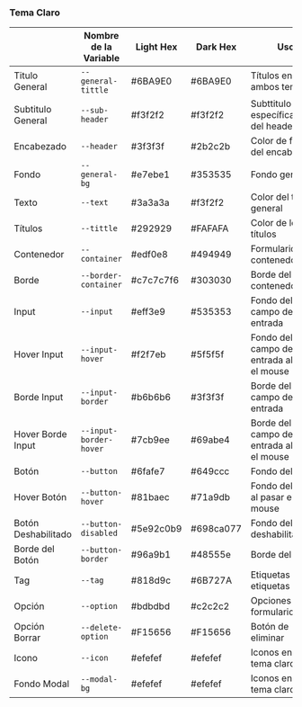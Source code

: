 

### Tema Claro

|                  | Nombre de la Variable        | Light Hex    | Dark Hex     | Uso                              |
|------------------|------------------------------|--------------|--------------|----------------------------------|
| Titulo General   | `--general-tittle`           | #6BA9E0      | #6BA9E0      | Títulos en ambos temas           |
| Subtitulo General| `--sub-header`               | #f3f2f2      | #f3f2f2      | Subttitulo específicamente del header |
| Encabezado       | `--header`                   | #3f3f3f      | #2b2c2b      | Color de fondo del encabezado    |
| Fondo            | `--general-bg`               | #e7ebe1      | #353535      | Fondo general                    |
| Texto            | `--text`                     | #3a3a3a      | #f3f2f2      | Color del texto general          |
| Títulos          | `--tittle`                   | #292929      | #FAFAFA      | Color de los títulos             |
| Contenedor       | `--container`                | #edf0e8      | #494949      | Formularios y contenedores       |
| Borde            | `--border-container`         | #c7c7c7f6    | #303030      | Borde del contenedor             |
| Input            | `--input`                    | #eff3e9      | #535353      | Fondo del campo de entrada       |
| Hover Input      | `--input-hover`              | #f2f7eb      | #5f5f5f      | Fondo del campo de entrada al pasar el mouse |
| Borde Input      | `--input-border`             | #b6b6b6      | #3f3f3f      | Borde del campo de entrada       |
| Hover Borde Input| `--input-border-hover`       | #7cb9ee      | #69abe4      | Borde del campo de entrada al pasar el mouse |
| Botón            | `--button`                   | #6fafe7      | #649ccc      | Fondo del botón                  |
| Hover Botón      | `--button-hover`             | #81baec      | #71a9db      | Fondo del botón al pasar el mouse |
| Botón Deshabilitado | `--button-disabled`       | #5e92c0b9    | #698ca077    | Fondo del botón deshabilitado    |
| Borde del Botón  | `--button-border`            | #96a9b1      | #48555e      | Borde del botón                  |
| Tag              | `--tag`                      | #818d9c      | #6B727A      | Etiquetas y etiquetas            |
| Opción           | `--option`                   | #bdbdbd      | #c2c2c2      | Opciones en formularios          |
| Opción Borrar    | `--delete-option`            | #F15656      | #F15656      | Botón de eliminar                |
| Icono            | `--icon`                     | #efefef      | #efefef      | Iconos en el tema claro          |
| Fondo Modal      | `--modal-bg`                 | #efefef      | #efefef      | Iconos en el tema claro          |